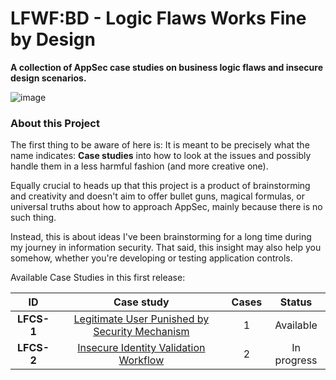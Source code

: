 # LFWF:BD - Logic Flaws Works Fine by Design
**A collection of AppSec case studies on business logic flaws and insecure design scenarios.**

![image](https://user-images.githubusercontent.com/89562876/183073831-20a71b0e-4f88-4510-80bc-3c1396ef66d8.png)



### About this Project 
The first thing to be aware of here is: It is meant to be precisely what the name indicates: **Case studies** into how to look at the issues and possibly handle them in a less harmful fashion (and more creative one).

Equally crucial to heads up that this project is a product of brainstorming and creativity and doesn't aim to offer bullet guns, magical formulas, or universal truths about how to approach AppSec, mainly because there is no such thing. 

Instead, this is about ideas I've been brainstorming for a long time during my journey in information security. That said, this insight may also help you somehow, whether you're developing or testing application controls. 



Available Case Studies in this first release:

| **ID** | **Case study**  |  **Cases**  | **Status**  |
| :-----: | :-----: | :-----: | :-----: | 
|**LFCS-1**|[Legitimate User Punished by Security Mechanism](https://github.com/s4dhulabs/LFWFBD/blob/main/TVPS/LFSC-1.md)|1|Available
|**LFCS-2**|[Insecure Identity Validation Workflow](https://github.com/s4dhulabs/LFWFBD/blob/main/TVPS/LFSC-1.md) |2|In progress

<br>
